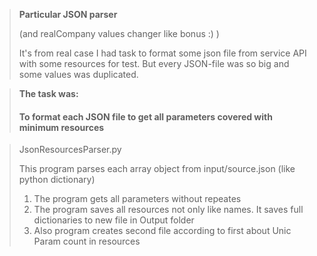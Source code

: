 > **Particular JSON parser**
>
>(and realCompany values changer like bonus :) )
>
>It's from real case
>I had task to format some json file from service API with some
>resources for test. But every JSON-file was so big and some values 
>was duplicated.

>**The task was:**
>
>#### To format each JSON file to get all parameters covered with minimum resources

>JsonResourcesParser.py 
>
>This program parses each array object from input/source.json (like python dictionary)
>
>1. The program gets all parameters without repeates
>2. The program saves all resources not only like names. It saves full dictionaries to new file in Output folder
>3. Also program creates second file according to first about Unic Param count in resources
>